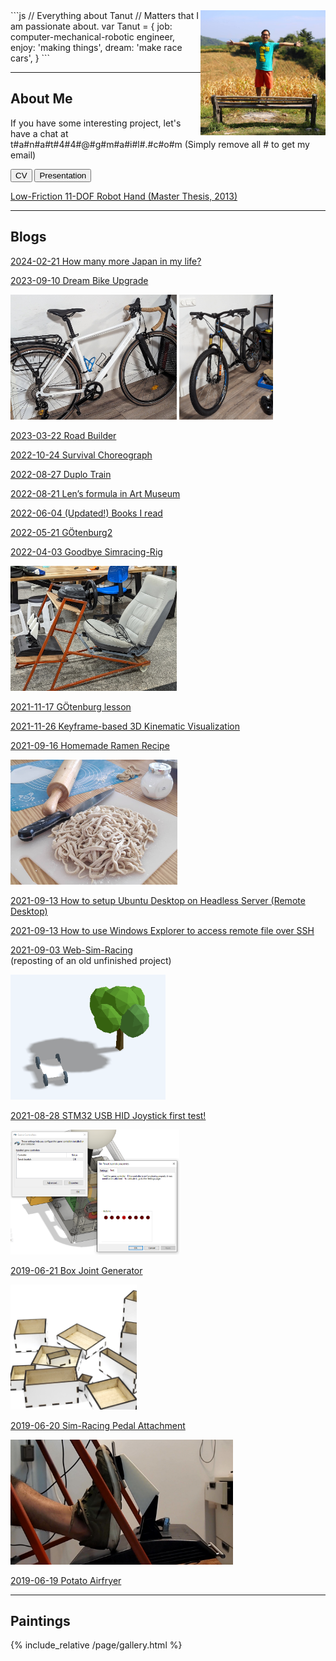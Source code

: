 <img src="/image/tanut.jpg" alt="tanut" height="200" style="float: right"/>
```js
// Everything about Tanut 
// Matters that I am passionate about.
var Tanut = { 
    job: computer-mechanical-robotic engineer,
    enjoy: 'making things',
    dream: 'make race cars',
}
```

---

## About Me

If you have some interesting project, let's have a chat at t#a#n#a#t#4#4#@#g#m#a#i#l#.#c#o#m (Simply remove all # to get my email)

<button type="button" onclick="window.open('/assets/resume2021_6.pdf')">CV</button>
<button type="button" onclick="window.open('/assets/TanutPresentation_210803.pdf')">Presentation</button>

[Low-Friction 11-DOF Robot Hand (Master Thesis, 2013)](/assets/master_thesis.pdf)

---

## Blogs

[2024-02-21 How many more Japan in my life?](/post/2024-02-21-how-many-more-japan)

[2023-09-10 Dream Bike Upgrade](/post/2023-09-10-dream-bike-upgrade)

<img src="/image/bicycle/road/after.jpg" height="200"/>
<img src="/image/bicycle/mtb/after.jpg" height="200"/>

[2023-03-22 Road Builder](/assets/road-builder/index.html)

[2022-10-24 Survival Choreograph](/post/2022-10-24-survival-choreograph)

[2022-08-27 Duplo Train](/post/2022-08-27-duplo-train)

[2022-08-21 Len’s formula in Art Museum](/post/2022-08-21-lens-formula-in-art-museum)

[2022-06-04 (Updated!) Books I read](/post/booksiread)

[2022-05-21 GÖtenburg2](/post/2022-05-21-gotenborg)

[2022-04-03 Goodbye Simracing-Rig](/post/2022-04-03-goodbye-simracing-rig)

<img src="/image/simrig4.jpg" height="200"/>

[2021-11-17 GÖtenburg lesson](/post/2021-11-17-gotenborg)

[2021-11-26 Keyframe-based 3D Kinematic Visualization](/assets/3d-kinematic-visualization/index.html)

[2021-09-16 Homemade Ramen Recipe](/post/ramen-recipe)

<img src="/image/ramen.jpg" height="200"/>

[2021-09-13 How to setup Ubuntu Desktop on Headless Server (Remote Desktop)](/post/2021-09-13-ubuntu-desktop-on-headless-server)

[2021-09-13 How to use Windows Explorer to access remote file over SSH
](/post/2021-09-13-wsl2-sshfs)

[2021-09-03 Web-Sim-Racing](/assets/web-sim-racing/index.html) <br/>
(reposting of an old unfinished project)

<img src="/assets/web-sim-racing/images/200722.PNG" height="200"/>

[2021-08-28 STM32 USB HID Joystick first test!](/post/2021-08-28-stm32-usb-joystick)

<img src="/image/210828usbjoystickdevice.png" height="200"/>

[2019-06-21 Box Joint Generator](/post/2019-06-21-box-joint-generator)

<img src="/image/boxbox.png" height="200"/>

[2019-06-20 Sim-Racing Pedal Attachment](/post/2019-06-20-simracing-pedal-attachment)

<img src="/image/thrustmaster-pedal-after.jpg" height="200"/>

[2019-06-19 Potato Airfryer](/post/2019-06-19-potato-airfryer)

---

## Paintings

{% include_relative /page/gallery.html %}
